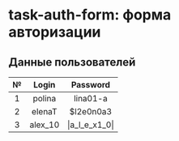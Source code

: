 # task-auth-form: форма авторизации
## Данные пользователей
| №             | Login           | Password               |
|:------------: |:---------------:| :---------------------:|
| 1             | polina          | lina01-a               |
| 2             | elenaT          | $l2e0n0a3              |
| 3             | alex_10         | &#124;a_l_e_x1_0&#124; |